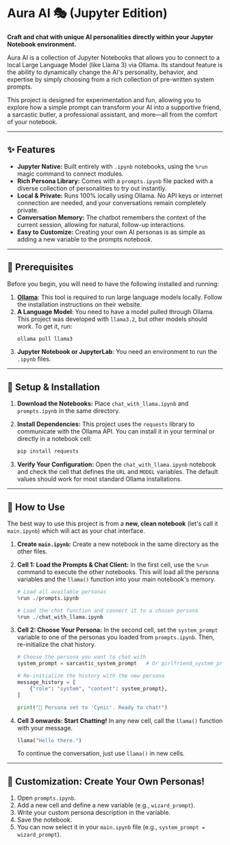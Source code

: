# Aura AI 🎭 (Jupyter Edition)

**Craft and chat with unique AI personalities directly within your Jupyter Notebook environment.**

Aura AI is a collection of Jupyter Notebooks that allows you to connect to a local Large Language Model (like Llama 3) via Ollama. Its standout feature is the ability to dynamically change the AI's personality, behavior, and expertise by simply choosing from a rich collection of pre-written system prompts.

This project is designed for experimentation and fun, allowing you to explore how a simple prompt can transform your AI into a supportive friend, a sarcastic butler, a professional assistant, and more—all from the comfort of your notebook.

---

## ✨ Features

- **Jupyter Native:** Built entirely with `.ipynb` notebooks, using the `%run` magic command to connect modules.
- **Rich Persona Library:** Comes with a `prompts.ipynb` file packed with a diverse collection of personalities to try out instantly.
- **Local & Private:** Runs 100% locally using Ollama. No API keys or internet connection are needed, and your conversations remain completely private.
- **Conversation Memory:** The chatbot remembers the context of the current session, allowing for natural, follow-up interactions.
- **Easy to Customize:** Creating your own AI personas is as simple as adding a new variable to the prompts notebook.

---

## 🔧 Prerequisites

Before you begin, you will need to have the following installed and running:

1.  **[Ollama](https://ollama.com/)**: This tool is required to run large language models locally. Follow the installation instructions on their website.
2.  **A Language Model**: You need to have a model pulled through Ollama. This project was developed with `llama3.2`, but other models should work. To get it, run:
    ```bash
    ollama pull llama3
    ```
3.  **Jupyter Notebook or JupyterLab**: You need an environment to run the `.ipynb` files.

---

## 🚀 Setup & Installation

1.  **Download the Notebooks:**
    Place `chat_with_llama.ipynb` and `prompts.ipynb` in the same directory.

2.  **Install Dependencies:**
    This project uses the `requests` library to communicate with the Ollama API. You can install it in your terminal or directly in a notebook cell:
    ```bash
    pip install requests
    ```

3.  **Verify Your Configuration:**
    Open the `chat_with_llama.ipynb` notebook and check the cell that defines the `URL` and `MODEL` variables. The default values should work for most standard Ollama installations.

---

## 💬 How to Use

The best way to use this project is from a **new, clean notebook** (let's call it `main.ipynb`) which will act as your chat interface.

1.  **Create `main.ipynb`:**
    Create a new notebook in the same directory as the other files.

2.  **Cell 1: Load the Prompts & Chat Client:**
    In the first cell, use the `%run` command to execute the other notebooks. This will load all the persona variables and the `llama()` function into your main notebook's memory.
    ```python
    # Load all available personas
    %run ./prompts.ipynb

    # Load the chat function and connect it to a chosen persona
    %run ./chat_with_llama.ipynb
    ```

3.  **Cell 2: Choose Your Persona:**
    In the second cell, set the `system_prompt` variable to one of the personas you loaded from `prompts.ipynb`. Then, re-initialize the chat history.
    ```python
    # Choose the persona you want to chat with
    system_prompt = sarcastic_system_prompt   # Or girlfriend_system_prompt, etc.

    # Re-initialize the history with the new persona
    message_history = [
        {"role": "system", "content": system_prompt},
    ]

    print("🤖 Persona set to 'Cynic'. Ready to chat!")
    ```

4.  **Cell 3 onwards: Start Chatting!**
    In any new cell, call the `llama()` function with your message.
    ```python
    llama("Hello there.")
    ```

    To continue the conversation, just use `llama()` in new cells.

---

## 🎨 Customization: Create Your Own Personas!

1.  Open `prompts.ipynb`.
2.  Add a new cell and define a new variable (e.g., `wizard_prompt`).
3.  Write your custom persona description in the variable.
4.  Save the notebook.
5.  You can now select it in your `main.ipynb` file (e.g., `system_prompt = wizard_prompt`).
